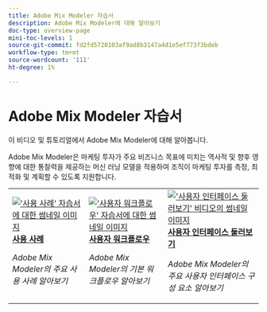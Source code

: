 ```yaml
---
title: Adobe Mix Modeler 자습서
description: Adobe Mix Modeler에 대해 알아보기
doc-type: overview-page
mini-toc-levels: 1
source-git-commit: fd2fd5720103af9ad8b3147a4d1e5ef773f3bdeb
workflow-type: tm+mt
source-wordcount: '111'
ht-degree: 1%

---
```


# Adobe Mix Modeler 자습서

이 비디오 및 튜토리얼에서 Adobe Mix Modeler에 대해 알아봅니다.

Adobe Mix Modeler은 마케팅 투자가 주요 비즈니스 목표에 미치는 역사적 및 향후 영향에 대한 통찰력을 제공하는 머신 러닝 모델을 적용하여 조직이 마케팅 투자를 측정, 최적화 및 계획할 수 있도록 지원합니다.


<div id="recs-overview-body-1"></div>
<div id="recs-overview-body-2"></div>
<div id="recs-overview-body-3"></div>
<div id="recs-overview-body-4"></div>
<div id="recs-overview-body-5"></div>
<div id="recs-overview-body-6"></div>

<div id="staff-picks-section">
<table style="margin-top: 0 !important">
<tr>
  <td>
    <a href="intro/use-cases.md">
      <img alt="&apos;사용 사례&apos; 자습서에 대한 썸네일 이미지" src="https://video.tv.adobe.com/v/3424857?format=jpeg" />
    </a>
    <div>
      <a href="intro/use-cases.md">
    <strong>사용 사례</strong>
    </a>
    </div>
    <p>
    <em>Adobe Mix Modeler의 주요 사용 사례 알아보기</em>
    <p>
  </td>
  <td>
    <a href="intro/user-workflow.md">
      <img alt="&apos;사용자 워크플로우&apos; 자습서에 대한 썸네일 이미지" src="https://video.tv.adobe.com/v/3424854?format=jpeg" />
    </a>
    <div>
      <a href="intro/user-workflow.md">
    <strong>사용자 워크플로우</strong>
    </a>
    </div>
    <p>
    <em>Adobe Mix Modeler의 기본 워크플로우 알아보기</em>
    <p>
  </td>
  <td>
    <a href="intro/user-interface-tour.md">
      <img alt="&apos;사용자 인터페이스 둘러보기&apos; 비디오의 썸네일 이미지" src="https://video.tv.adobe.com/v/3424851?format=jpeg" />
    </a>
    <div>
      <a href="intro/user-interface-tour.md">
    <strong>사용자 인터페이스 둘러보기</strong>
    </a>
    </div>
    <p>
    <em>Adobe Mix Modeler의 주요 사용자 인터페이스 구성 요소 알아보기</em>
    <p>
  </td>
</tr>
</table>

</div>
